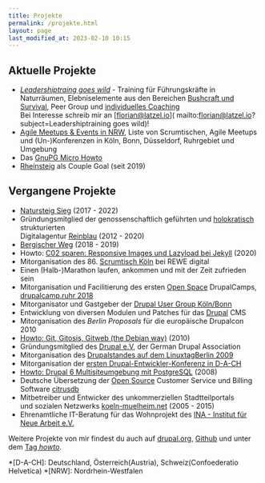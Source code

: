 ```yaml
---
title: Projekte
permalink: /projekte.html
layout: page
last_modified_at: 2023-02-10 10:15
---
```

## Aktuelle Projekte

- [*Leadershiptraing goes wild*](/angebot.html#leadershiptraining-goes-wild) - 
Training für Führungskräfte in Naturräumen, 
Elebniselemente aus den Bereichen [Bushcraft und Survival](
/angebot.html#bushcraft-und-survival-wildnistraining),
Peer Group und [individuelles Coaching](/angebot.html#coaching)   
Bei Interesse schreib mir an [florian@latzel.io](
mailto:florian@latzel.io?subject=Leadershiptraining goes wild)!
- [Agile Meetups & Events in NRW](/agile-meetups-events-koeln-nrw.html), 
Liste von Scrumtischen, Agile Meetups und (Un-)Konferenzen 
in Köln, Bonn, Düsseldorf, Ruhrgebiet und Umgebung
- Das [GnuPG Micro Howto](/gnupg-micro-howto.html) 
- [Rheinsteig](/tags/rheinsteig/) als Couple Goal (seit 2019)  

## Vergangene Projekte

- [Natursteig Sieg](/2022/09/12/natursteig-sieg.html) (2017 - 2022)
- Gründungsmitglied der genossenschaftlich geführten und [holokratisch](
https://rogerpfaff.de/holacracy/) strukturierten  
Digitalagentur [Reinblau](/tags/reinblau/) (2012 - 2020)
- [Bergischer Weg](https://www.bergisches-wanderland.de/bergischer-weg) (2018 - 2019)
- Howto: [C02 sparen: Responsive Images und Lazyload bei Jekyll](
/2020/04/07/co2-sparen-responsive-images-lazyload-jekyll.html) (2020)
- Mitorganisation des 86\. [Scrumtisch Köln](/tags/scrumtisch-koln/) bei REWE digital
- Einen (Halb-)Marathon laufen, ankommen und mit der Zeit zufrieden sein
- Mitorganisation und Facilitierung des ersten [Open Space](
/tags/open-space/) DrupalCamps,   
 [drupalcamp.ruhr 2018](/2018/03/27/ein-experiment-drupalcamp-ruhr-goes-barcamp.html)  
- Mitorganisator und Gastgeber der [Drupal User Group Köln/Bonn](
https://groups.drupal.org/k%C3%B6ln-bonn)
- Entwicklung von diversen Modulen und Patches für das [Drupal](/tags/drupal/) CMS
- Mitorganisation des *Berlin Proposals* für die europäische Drupalcon 2010
- [Howto: Git, Gitosis, Gitweb (the Debian way)](/git-gitosis-gitweb-the-debian-way.html) (2010)
- Gründungsmitglied des [Drupal e.V](https://verein.drupal.org), 
der German Drupal Association
- Mitorganisation des [Drupalstandes auf dem LinuxtagBerlin 2009](
/2009/07/04/drupallinuxtag09-open-source-drupal-linux-und-ballons.html) 
- Mitorganisation der [ersten Drupal-Entwickler-Konferenz in D-A-CH](
https://dri.es/drupalcamp-koln-2008)
- [Howto: Drupal 6 Multisiteumgebung mit PostgreSQL](
/drupal-6-multisiteumgebung-mit-postgresql-unter-debian-4.html) (2008)
- Deutsche Übersetzung der [Open Source](/tags/open-source/) 
Customer Service und Billing Software [citrusdb](http://citrusdb.org/) 
- Mitbetreiber und Entwicker des unkommerziellen Stadtteilportals    
und sozialen Netzwerks [koeln-muelheim.net](
https://web.archive.org/web/20220000000000*/koeln-muelheim.net) (2005 - 2015)
- Ehrenamtliche IT-Beratung für das Wohnprojekt 
des [INA - Institut für Neue Arbeit e.V.](https://www.ina-koeln.org/)   

Weitere Projekte von mir findest du auch auf [drupal.org](
https://www.drupal.org/user/51103), 
[Github](https://github.com/fl3a?tab=repositories)
und unter dem [Tag *howto*](/tags/howto/).

*[D-A-CH]: Deutschland, Österreich(Austria), Schweiz(Confoederatio Helvetica)
*[NRW]: Nordrhein-Westfalen
